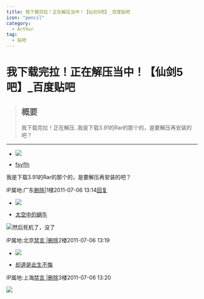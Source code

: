 ```yaml
---
title: 我下载完拉！正在解压当中！【仙剑5吧】_百度贴吧
icon: "pencil"
category:
  - Arthur
tag:
  - 贴吧
---
```

# 我下载完拉！正在解压当中！【仙剑5吧】_百度贴吧

> ## 概要
> 我下载完拉！正在解压..我是下载3.91的Rar的那个的，是要解压再安装的吧？

---
-   [![](https://gss0.bdstatic.com/6LZ1dD3d1sgCo2Kml5_Y_D3/sys/portrait/item/tb.1.b9fc0bd1.TJykhab2yC352vX_pOgzGQ?t=1463110610)](https://tieba.baidu.com/home/main?id=tb.1.b9fc0bd1.TJykhab2yC352vX_pOgzGQ?t=1463110610&fr=pb)
    

-   [fsyflh](https://tieba.baidu.com/home/main?id=tb.1.b9fc0bd1.TJykhab2yC352vX_pOgzGQ?t=1463110610&fr=pb)

我是下载3.91的Rar的那个的，是要解压再安装的吧？

  
  

IP属地:广东[删除](https://tieba.baidu.com/p/1132042821?pid=13048291876&cid=0#)|1楼2011-07-06 13:14[回复](https://tieba.baidu.com/p/1132042821?pid=13048291876&cid=0#)

-   [![](https://gss0.bdstatic.com/6LZ1dD3d1sgCo2Kml5_Y_D3/sys/portrait/item/tb.1.66b3ec72.qEIvhduP0Ck3cOWpv4061A)](https://tieba.baidu.com/home/main?id=tb.1.66b3ec72.qEIvhduP0Ck3cOWpv4061A&fr=pb)
    

-   [太空中的蜗牛](https://tieba.baidu.com/home/main?id=tb.1.66b3ec72.qEIvhduP0Ck3cOWpv4061A&fr=pb)

![](https://gsp0.baidu.com/5aAHeD3nKhI2p27j8IqW0jdnxx1xbK/tb/editor/images/jd/j_0010.gif)然后死机了，没了

  
  

IP属地:北京[禁言 |](https://tieba.baidu.com/p/1132042821?pid=13048291876&cid=0#)[删除](https://tieba.baidu.com/p/1132042821?pid=13048291876&cid=0#)2楼2011-07-06 13:19

-   [![](https://gss0.bdstatic.com/6LZ1dD3d1sgCo2Kml5_Y_D3/sys/portrait/item/tb.1.a7f41d2e.N3zoJkuQ49fyA4nfsmfrLg)](https://tieba.baidu.com/home/main?id=tb.1.a7f41d2e.N3zoJkuQ49fyA4nfsmfrLg&fr=pb)
    

-   [却道是此生不悔](https://tieba.baidu.com/home/main?id=tb.1.a7f41d2e.N3zoJkuQ49fyA4nfsmfrLg&fr=pb)

IP属地:上海[禁言 |](https://tieba.baidu.com/p/1132042821?pid=13048291876&cid=0#)[删除](https://tieba.baidu.com/p/1132042821?pid=13048291876&cid=0#)3楼2011-07-06 13:20

![](https://imgsa.baidu.com/%C8%B4%B5%C0%CA%C7%B4%CB%C9%FA%B2%BB%BB%DA/pic/item/35ffa8468314c7e3b2b7dcc2.jpg?v=tbs)
